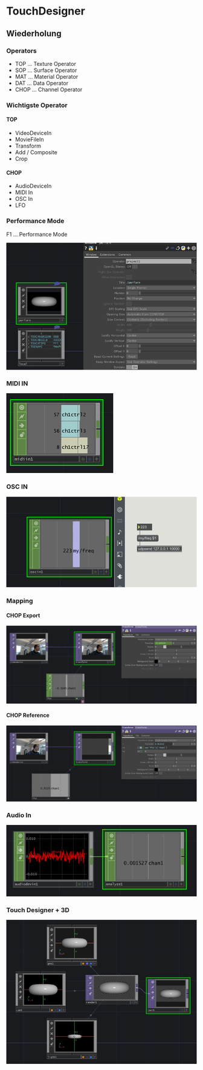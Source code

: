 TouchDesigner 
====================

## Wiederholung

### Operators

- TOP ... Texture Operator
- SOP ... Surface Operator
- MAT ... Material Operator
- DAT ... Data Operator
- CHOP ... Channel Operator

### Wichtigste Operator

#### TOP

- VideoDeviceIn
- MovieFileIn
- Transform
- Add / Composite
- Crop

#### CHOP

- AudioDeviceIn
- MIDI In
- OSC In
- LFO

### Performance Mode

F1 ... Performance Mode

![rojectio](K1/projection.PNG)


### MIDI IN

![id](K1/midi.PNG)

### OSC IN

![s](K1/osc.PNG)

### Mapping

#### CHOP Export 

![xport_cho](K1/export_chop.PNG)

#### CHOP Reference 

![eference_cho](K1/reference_chop.PNG)

### Audio In

![udi](K1/Audio.PNG)

### Touch Designer + 3D

![D_Trinit](K1/3D_Trinity.PNG)